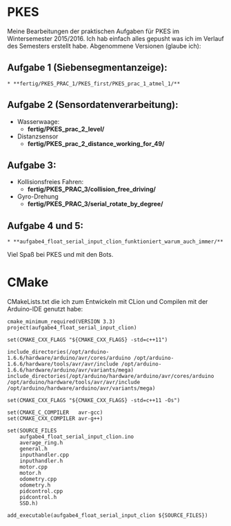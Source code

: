 # PKES
Meine Bearbeitungen der praktischen Aufgaben für PKES im Wintersemester 2015/2016. Ich hab einfach alles gepusht was ich im Verlauf des Semesters erstellt habe.
Abgenommene Versionen (glaube ich):
## Aufgabe **1** (Siebensegmentanzeige):
    * **fertig/PKES_PRAC_1/PKES_first/PKES_prac_1_atmel_1/**
## Aufgabe **2** (Sensordatenverarbeitung):
* Wasserwaage:
    * **fertig/PKES_prac_2_level/**
* Distanzsensor
    * **fertig/PKES_prac_2_distance_working_for_49/**
## Aufgabe **3**:
* Kollisionsfreies Fahren:
    * **fertig/PKES_PRAC_3/collision_free_driving/**
* Gyro-Drehung
    * **fertig/PKES_PRAC_3/serial_rotate_by_degree/**
## Aufgabe **4** und **5**:
    * **aufgabe4_float_serial_input_clion_funktioniert_warum_auch_immer/**
   
Viel Spaß bei PKES und mit den Bots.

# CMake 
CMakeLists.txt die ich zum Entwickeln mit CLion und Compilen mit der Arduino-IDE genutzt habe:
```
cmake_minimum_required(VERSION 3.3)
project(aufgabe4_float_serial_input_clion)

set(CMAKE_CXX_FLAGS "${CMAKE_CXX_FLAGS} -std=c++11")

include_directories(/opt/arduino-1.6.6/hardware/arduino/avr/cores/arduino /opt/arduino-1.6.6/hardware/tools/avr/avr/include /opt/arduino-1.6.6/hardware/arduino/avr/variants/mega)
include_directories(/opt/arduino/hardware/arduino/avr/cores/arduino /opt/arduino/hardware/tools/avr/avr/include /opt/arduino/hardware/arduino/avr/variants/mega)

set(CMAKE_CXX_FLAGS "${CMAKE_CXX_FLAGS} -std=c++11 -Os")

set(CMAKE_C_COMPILER   avr-gcc)
set(CMAKE_CXX_COMPILER avr-g++)

set(SOURCE_FILES
    aufgabe4_float_serial_input_clion.ino
    average_ring.h
    general.h
    inputhandler.cpp
    inputhandler.h
    motor.cpp
    motor.h
    odometry.cpp
    odometry.h
    pidcontrol.cpp
    pidcontrol.h
    SSD.h)

add_executable(aufgabe4_float_serial_input_clion ${SOURCE_FILES})
```


